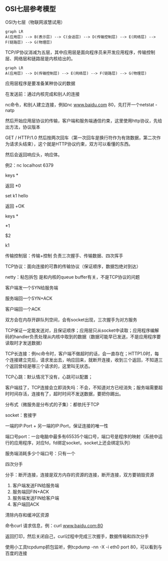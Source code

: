 ## OSI七层参考模型

OSI为七层（物联网淑慧试用）
```mermaid
graph LR
A(应用层) --> B(表示层) --> C(会话层) --> D(传输控制层) --> E(网络层) --> F(链路层) --> G(物理层)
```

TCP/IP协议消减为五层，其中应用层是面向程序员来开发应用程序，传输控制层、网络层和链路层是内核给出的。

```mermaid
graph LR
A(应用层) --> D(传输控制层) --> E(网络层) --> F(链路层) --> G(物理层)
```

应用层程序是要准备某种协议的数据

在发送前：通过内核完成和别人的连接

nc命令，和别人建立连接，例如nc www.baidu.com 80，先打开一个netstat -natp

然后开始应用层协议的传输，客户端和服务端通信约束，这里使用http协议，先给出方法，协议版本

GET / HTTP/1.0 然后按两次回车（第一次回车是换行符作为有效数据，第二次作为请求头结束），这个就是HTTP协议约束，双方可以看懂的东西。

然后会返回响应头，响应体。

例2：nc localhost 6379

keys *

返回 *0

set k1 hello

返回 +OK

keys *

*1

$2

k1 

传输控制层：传输+控制   负责三次握手、传输数据、四次挥手

TCP协议：面向连接的可靠的传输协议（保证顺序，数据包绝对到达）

netty：粘包拆包 是和内核的queue buffer有关，不是TCP协议的问题

客户端发一个SYN给服务端

服务端回一个SYN+ACK

客户端回一个ACK

双方会在内存开辟队列空间，会有socket出现，三次握手为对方服务

TCP保证一定能发送对，且保证顺序；应用层只从socket中读取；应用程序编解码的handler负责处理从内核中取到的数据（数据可能早已发送，不是应用程序要读取时才发送数据）

TCP长连接：例nc命令时，客户端不做超时的话，会一直存在；HTTP1.0时，每个连接建立完后，请求发出去，响应回来，就断开连接，收到三个返回，不知道三个返回曾经是哪三个请求的，这里叫无状态。

TCP心跳：默认情况下没有，心跳可以配置；

客户端挂了，TCP连接会立即消失吗：不会，不知道对方已经消失；服务端需要超时时间存活，连接有了，超时时间不发送数据，要把你踢出。

分布式（微服务是分布式的子集）：都依托于TCP



socket：套接字

一端的IP:Port + 另一端的IP:Port，保证连接的唯一性



端口号port：一台电脑中最多有65535个端口号，端口号是程序的映射（系统中运行的应用程序，对应fd，fd绑定socket，socket上还会绑定队列）

服务端消耗多少个端口号：只有一个



四次分手

分手：断开连接，连接是双方内存的资源的连接，断开连接，双方要销毁资源

1. 客户端发送FIN给服务端
2. 服务端回FIN+ACK
3. 服务端发送FIN给客户端
4. 客户端回ACK

清除内存和缓冲区资源



命令curl 请求信息，例：curl www.baidu.com:80

返回打印，然后关闭自己，curl过程中完成三次握手，数据传输和四次分手

使用小工具tcpdump抓包监听，例tcpdump -nn -X -i eth0 port 80，可以看到与百度的连接





